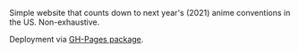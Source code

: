 Simple website that counts down to next year's (2021) anime conventions in the US. Non-exhaustive.

Deployment via [GH-Pages package](https://medium.com/the-andela-way/how-to-deploy-your-react-application-to-github-pages-in-less-than-5-minutes-8c5f665a2d2a).